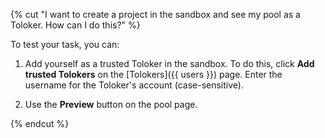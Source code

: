 {% cut "I want to create a project in the sandbox and see my pool as a Toloker. How can I do this?" %}

To test your task, you can:

1. Add yourself as a trusted Toloker in the sandbox. To do this, click **Add trusted Tolokers** on the [Tolokers]({{ users }}) page. Enter the username for the Toloker's account (case-sensitive).

2. Use the **Preview** button on the pool page.

{% endcut %}